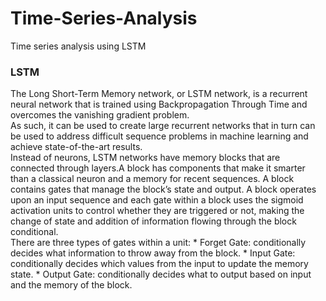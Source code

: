 # Time-Series-Analysis
Time series analysis using LSTM
<br>
### LSTM
  The Long Short-Term Memory network, or LSTM network, is a recurrent neural network that is trained using Backpropagation Through Time and overcomes the vanishing gradient problem.
  <br>
  As such, it can be used to create large recurrent networks that in turn can be used to address difficult sequence problems in machine learning and achieve state-of-the-art results.
  <br>
  Instead of neurons, LSTM networks have memory blocks that are connected through layers.A block has components that make it smarter than a classical neuron and a memory for recent sequences. A block contains gates that manage the block’s state and output. A block operates upon an input sequence and each gate within a block uses the sigmoid activation units to control whether they are triggered or not, making the change of state and addition of information flowing through the block conditional.
  <br>
  There are three types of gates within a unit:
     * Forget Gate: conditionally decides what information to throw away from the block.
     * Input Gate: conditionally decides which values from the input to update the memory state.
     * Output Gate: conditionally decides what to output based on input and the memory of the block.
     

